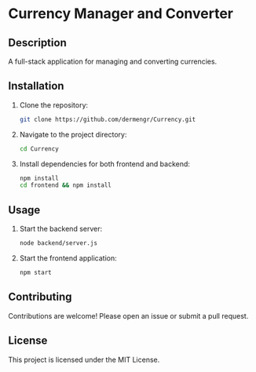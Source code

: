 # Currency Manager and Converter

## Description
A full-stack application for managing and converting currencies.

## Installation
1. Clone the repository:
   ```bash
   git clone https://github.com/dermengr/Currency.git
   ```
2. Navigate to the project directory:
   ```bash
   cd Currency
   ```
3. Install dependencies for both frontend and backend:
   ```bash
   npm install
   cd frontend && npm install
   ```

## Usage
1. Start the backend server:
   ```bash
   node backend/server.js
   ```
2. Start the frontend application:
   ```bash
   npm start
   ```

## Contributing
Contributions are welcome! Please open an issue or submit a pull request.

## License
This project is licensed under the MIT License.
